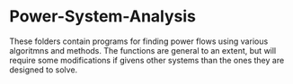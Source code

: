 # Power-System-Analysis
These folders contain programs for finding power flows using various algoritmns and methods. The functions are general to an extent, but will require some modifications if givens other systems than the ones they are designed to solve. 
